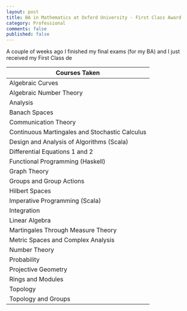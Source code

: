 ```yaml
---
layout: post
title: BA in Mathematics at Oxford University - First Class Award
category: Professional
comments: false
published: false
---
```


A couple of weeks ago I finished my final exams (for my BA) and I just received my First Class de

<table>
  <thead>
    <tr>
      <th>Courses Taken</th>
    </tr>
  </thead>
  <tbody>
    <tr>
      <td>Algebraic Curves</td>
    </tr>
    <tr>
      <td>Algebraic Number Theory</td>
    </tr>
    <tr>
      <td>Analysis</td>
    </tr>
    <tr>
      <td>Banach Spaces</td>
    </tr>
    <tr>
      <td>Communication Theory</td>
    </tr>
    <tr>
      <td>Continuous Martingales and Stochastic Calculus</td>
    </tr>
    <tr>
      <td>Design and Analysis of Algorithms (Scala)</td>
    </tr>
    <tr>
      <td>Differential Equations 1 and 2</td>
    </tr>
    <tr>
      <td>Functional Programming (Haskell)</td>
    </tr>
    <tr>
      <td>Graph Theory</td>
    </tr>
    <tr>
      <td>Groups and Group Actions</td>
    </tr>
    <tr>
      <td>Hilbert Spaces</td>
    </tr>
    <tr>
      <td>Imperative Programming (Scala)</td>
    </tr>
    <tr>
      <td>Integration</td>
    </tr>
    <tr>
      <td>Linear Algebra</td>
    </tr>
    <tr>
      <td>Martingales Through Measure Theory</td>
    </tr>
    <tr>
      <td>Metric Spaces and Complex Analysis</td>
    </tr>
    <tr>
      <td>Number Theory</td>
    </tr>
    <tr>
      <td>Probability</td>
    </tr>
    <tr>
      <td>Projective Geometry</td>
    </tr>
    <tr>
      <td>Rings and Modules</td>
    </tr>
    <tr>
      <td>Topology</td>
    </tr>
    <tr>
      <td>Topology and Groups</td>
    </tr>
  </tbody>
</table>